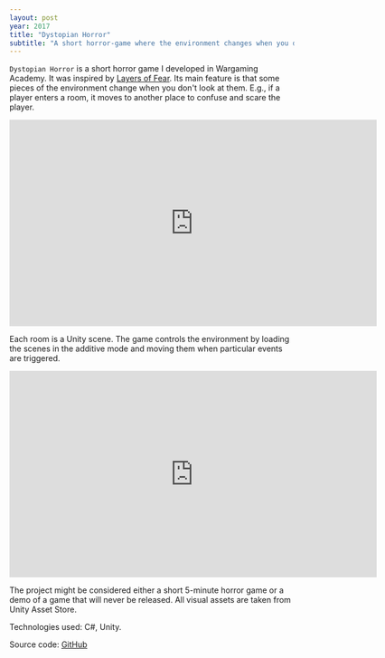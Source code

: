 ```yaml
---
layout: post
year: 2017
title: "Dystopian Horror"
subtitle: "A short horror-game where the environment changes when you don't see"
---
```


`Dystopian Horror` is a short horror game I developed in Wargaming Academy. It was inspired by [Layers of Fear](https://youtu.be/CyDs5UJfvks). Its main feature is that some pieces of the environment change when you don't look at them. E.g., if a player enters a room, it moves to another place to confuse and scare the player.  

<iframe width="650" height="365" src="https://www.youtube.com/embed/fAWWG4Pqa9o" frameborder="0" allow="accelerometer; autoplay; clipboard-write; encrypted-media; gyroscope; picture-in-picture" allowfullscreen></iframe>

Each room is a Unity scene. The game controls the environment by loading the scenes in the additive mode and moving them when particular events are triggered.

<iframe width="650" height="365" src="https://www.youtube.com/embed/CVVOcZv6cqA" frameborder="0" allow="accelerometer; autoplay; clipboard-write; encrypted-media; gyroscope; picture-in-picture" allowfullscreen></iframe>

The project might be considered either a short 5-minute horror game or a demo of a game that will never be released. All visual assets are taken from Unity Asset Store.

Technologies used: C#, Unity.
  
Source code: [GitHub](https://github.com/binary-machinery/DystopianHorror)